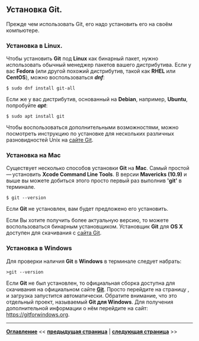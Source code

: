 ## Установка Git.

Прежде чем использовать Git, его надо установить его на своём компьютере. 

### Установка в Linux.

Чтобы установить **Git** под **Linux** как бинарный пакет, нужно использовать обычный менеджер пакетов вашего дистрибутива. Если у вас **Fedora** (или другой похожий дистрибутив, такой как **RHEL** или **CentOS**), можно воспользоваться ***dnf***:

```$ sudo dnf install git-all```

Если же у вас дистрибутив, основанный на **Debian**, например, **Ubuntu**, попробуйте ***apt***:

```$ sudo apt install git```

Чтобы воспользоваться дополнительными возможностями, можно посмотреть инструкцию по установке для нескольких различных разновидностей Unix на [сайте Git](https://git-scm.com/download/linux).

### Установка на Mac

Существует несколько способов установки **Git** на **Mac**. Самый простой — установить **Xcode Command Line Tools**. В версии **Mavericks (10.9)** и выше вы можете добиться этого просто первый раз выполнив **'git'** в терминале.

```$ git --version```

Если **Git** не установлен, вам будет предложено его установить.

Если Вы хотите получить более актуальную версию, то можете воспользоваться бинарным установщиком. Установщик **Git** для **OS X** доступен для скачивания с [сайта Git](https://git-scm.com/download/mac).

### Установка в Windows

Для проверки наличия **Git** в **Windows** в терминале следует набрать:

```>git --version```

Если **Git** не был установлен, то официальная сборка доступна для скачивания на официальном сайте [**Git**](https://git-scm.com/download/win). Просто перейдите на страницу , и загрузка запустится автоматически. Обратите внимание, что это отдельный проект, называемый **Git для Windows**. Для получения дополнительной информации о нём перейдите на сайт: https://gitforwindows.org.

---
**[Оглавление](./readme.md)**  << **[предыдущая страница](./best-git-hosting-services.md)**  |  **[следующая страница](./git-help.md)** >>